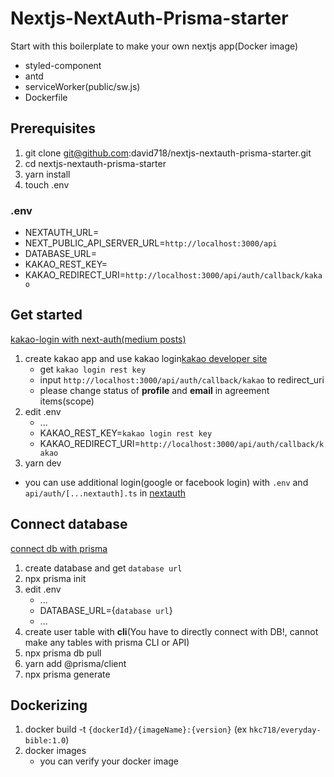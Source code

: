 # Nextjs-NextAuth-Prisma-starter

Start with this boilerplate to make your own nextjs app(Docker image)

-   styled-component
-   antd
-   serviceWorker(public/sw.js)
-   Dockerfile

## Prerequisites

1. git clone git@github.com:david718/nextjs-nextauth-prisma-starter.git
2. cd nextjs-nextauth-prisma-starter
3. yarn install
4. touch .env

### .env

-   NEXTAUTH_URL=
-   NEXT_PUBLIC_API_SERVER_URL=`http://localhost:3000/api`
-   DATABASE_URL=
-   KAKAO_REST_KEY=
-   KAKAO_REDIRECT_URI=`http://localhost:3000/api/auth/callback/kakao`

## Get started

[kakao-login with next-auth(medium posts)](https://hkc7180.medium.com/nextjs-with-kakaotalk-oauth-2-0-login-dc27aa3b6c33)

1. create kakao app and use kakao login[kakao developer site](https://developers.kakao.com/)
    - get `kakao login rest key`
    - input `http://localhost:3000/api/auth/callback/kakao` to redirect_uri
    - please change status of **profile** and **email** in agreement items(scope)
2. edit .env
    - ...
    - KAKAO_REST_KEY=`kakao login rest key`
    - KAKAO_REDIRECT_URI=`http://localhost:3000/api/auth/callback/kakao`
3. yarn dev

-   you can use additional login(google or facebook login) with `.env` and `api/auth/[...nextauth].ts` in [nextauth](https://next-auth.js.org/)

## Connect database

[connect db with prisma](https://www.prisma.io/docs/getting-started/setup-prisma/add-to-existing-project/relational-databases-typescript-postgres)

1. create database and get `database url`
2. npx prisma init
3. edit .env
    - ...
    - DATABASE_URL={`database url`}
    - ...
4. create user table with **cli**(You have to directly connect with DB!, cannot make any tables with prisma CLI or API)
5. npx prisma db pull
6. yarn add @prisma/client
7. npx prisma generate

## Dockerizing

1. docker build -t `{dockerId}/{imageName}:{version}` (ex `hkc718/everyday-bible:1.0`)
2. docker images
    - you can verify your docker image
